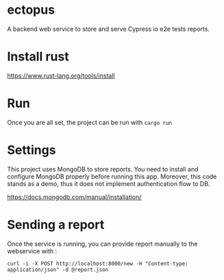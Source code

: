 # ectopus
A backend web service to store and serve Cypress io e2e tests reports.

# Install rust

https://www.rust-lang.org/tools/install

# Run

Once you are all set, the project can be run with ```cargo run```

# Settings

This project uses MongoDB to store reports. You need to install and configure MongoDB properly before running this app. Moreover, this code stands as a demo, thus it does not implement authentication flow to DB.

https://docs.mongodb.com/manual/installation/

# Sending a report

Once the service is running, you can provide report manually to the webservice with :

```curl -i -X POST http://localhost:8000/new -H "Content-type: application/json" -d @report.json```
